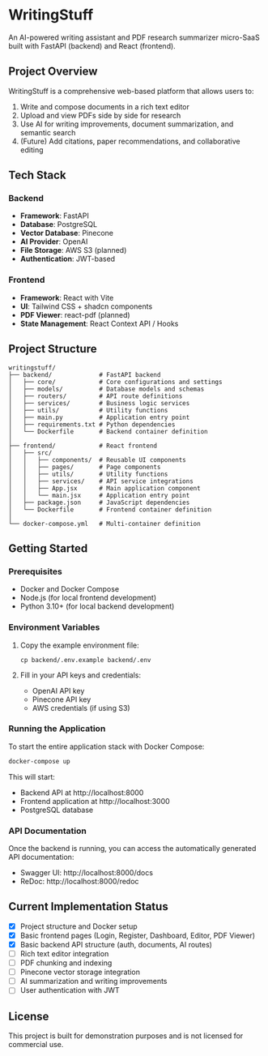 # WritingStuff

An AI-powered writing assistant and PDF research summarizer micro-SaaS built with FastAPI (backend) and React (frontend).

## Project Overview

WritingStuff is a comprehensive web-based platform that allows users to:

1. Write and compose documents in a rich text editor
2. Upload and view PDFs side by side for research
3. Use AI for writing improvements, document summarization, and semantic search
4. (Future) Add citations, paper recommendations, and collaborative editing

## Tech Stack

### Backend
- **Framework**: FastAPI
- **Database**: PostgreSQL
- **Vector Database**: Pinecone
- **AI Provider**: OpenAI
- **File Storage**: AWS S3 (planned)
- **Authentication**: JWT-based

### Frontend
- **Framework**: React with Vite
- **UI**: Tailwind CSS + shadcn components
- **PDF Viewer**: react-pdf (planned)
- **State Management**: React Context API / Hooks

## Project Structure

```
writingstuff/
├── backend/             # FastAPI backend
│   ├── core/            # Core configurations and settings
│   ├── models/          # Database models and schemas
│   ├── routers/         # API route definitions
│   ├── services/        # Business logic services
│   ├── utils/           # Utility functions
│   ├── main.py          # Application entry point
│   ├── requirements.txt # Python dependencies
│   └── Dockerfile       # Backend container definition
│
├── frontend/            # React frontend
│   ├── src/
│   │   ├── components/  # Reusable UI components
│   │   ├── pages/       # Page components
│   │   ├── utils/       # Utility functions
│   │   ├── services/    # API service integrations
│   │   ├── App.jsx      # Main application component
│   │   └── main.jsx     # Application entry point
│   ├── package.json     # JavaScript dependencies
│   └── Dockerfile       # Frontend container definition
│
└── docker-compose.yml   # Multi-container definition
```

## Getting Started

### Prerequisites

- Docker and Docker Compose
- Node.js (for local frontend development)
- Python 3.10+ (for local backend development)

### Environment Variables

1. Copy the example environment file:
   ```
   cp backend/.env.example backend/.env
   ```

2. Fill in your API keys and credentials:
   - OpenAI API key
   - Pinecone API key
   - AWS credentials (if using S3)

### Running the Application

To start the entire application stack with Docker Compose:

```bash
docker-compose up
```

This will start:
- Backend API at http://localhost:8000
- Frontend application at http://localhost:3000
- PostgreSQL database

### API Documentation

Once the backend is running, you can access the automatically generated API documentation:

- Swagger UI: http://localhost:8000/docs
- ReDoc: http://localhost:8000/redoc

## Current Implementation Status

- [x] Project structure and Docker setup
- [x] Basic frontend pages (Login, Register, Dashboard, Editor, PDF Viewer)
- [x] Basic backend API structure (auth, documents, AI routes)
- [ ] Rich text editor integration
- [ ] PDF chunking and indexing
- [ ] Pinecone vector storage integration
- [ ] AI summarization and writing improvements
- [ ] User authentication with JWT

## License

This project is built for demonstration purposes and is not licensed for commercial use.
